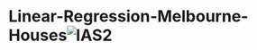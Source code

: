 # Linear-Regression-Melbourne-Houses![IAS2](https://user-images.githubusercontent.com/58750536/226785649-49bd0755-502b-4a18-b619-b95636c18f9c.png)

